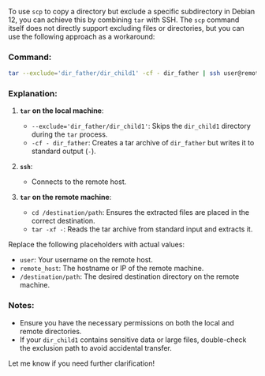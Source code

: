 To use `scp` to copy a directory but exclude a specific subdirectory in Debian 12, you can achieve this by combining `tar` with SSH. The `scp` command itself does not directly support excluding files or directories, but you can use the following approach as a workaround:

### Command:

```bash
tar --exclude='dir_father/dir_child1' -cf - dir_father | ssh user@remote_host 'cd /destination/path && tar -xf -'
```

### Explanation:
1. **`tar` on the local machine**:
   - `--exclude='dir_father/dir_child1'`: Skips the `dir_child1` directory during the `tar` process.
   - `-cf - dir_father`: Creates a tar archive of `dir_father` but writes it to standard output (`-`).
   
2. **`ssh`**:
   - Connects to the remote host.

3. **`tar` on the remote machine**:
   - `cd /destination/path`: Ensures the extracted files are placed in the correct destination.
   - `tar -xf -`: Reads the tar archive from standard input and extracts it.

Replace the following placeholders with actual values:
- `user`: Your username on the remote host.
- `remote_host`: The hostname or IP of the remote machine.
- `/destination/path`: The desired destination directory on the remote machine.

### Notes:
- Ensure you have the necessary permissions on both the local and remote directories.
- If your `dir_child1` contains sensitive data or large files, double-check the exclusion path to avoid accidental transfer.

Let me know if you need further clarification!
